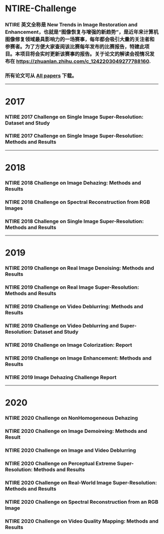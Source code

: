 # NTIRE-Challenge
### NTIRE 英文全称是 New Trends in Image Restoration and Enhancement，也就是“图像恢复与增强的新趋势”，是近年来计算机图像修复领域最具影响力的一场赛事，每年都会吸引大量的关注者和参赛者。为了方便大家查阅该比赛每年发布的比赛报告，特建此项目。本项目将会实时更新该赛事的报告。关于论文的解读会视情况发布在 https://zhuanlan.zhihu.com/c_1242203049277788160.

### 所有论文可从  <a href="https://www.jianguoyun.com/p/DQ-9ZnoQ19ySBxiuoJcD">All papers</a>  下载。

---------------------------

# 2017

### NTIRE 2017 Challenge on Single Image Super-Resolution: Dataset and Study

### NTIRE 2017 Challenge on Single Image Super-Resolution: Methods and Results

--------------

# 2018

### NTIRE 2018 Challenge on Image Dehazing: Methods and Results

### NTIRE 2018 Challenge on Spectral Reconstruction from RGB Images

### NTIRE 2018 Challenge on Single Image Super-Resolution: Methods and Results

--------

# 2019

### NTIRE 2019 Challenge on Real Image Denoising: Methods and Results

### NTIRE 2019 Challenge on Real Image Super-Resolution: Methods and Results

### NTIRE 2019 Challenge on Video Deblurring: Methods and Results

### NTIRE 2019 Challenge on Video Deblurring and Super-Resolution: Dataset and Study
### NTIRE 2019 Challenge on Image Colorization: Report

### NTIRE 2019 Challenge on Image Enhancement: Methods and Results

### NTIRE 2019 Image Dehazing Challenge Report

---------

# 2020

### NTIRE 2020 Challenge on NonHomogeneous Dehazing

### NTIRE 2020 Challenge on Image Demoireing: Methods and Result

### NTIRE 2020 Challenge on Image and Video Deblurring

### NTIRE 2020 Challenge on Perceptual Extreme Super-Resolution: Methods and Results

### NTIRE 2020 Challenge on Real-World Image Super-Resolution: Methods and Results

### NTIRE 2020 Challenge on Spectral Reconstruction from an RGB Image

### NTIRE 2020 Challenge on Video Quality Mapping: Methods and Results